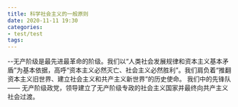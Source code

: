 ```yaml
---
title: 科学社会主义的一般原则
date: 2020-11-11 19:30
categories:
- test/test
tags:
---
```

--无产阶级是最先进最革命的阶级。我们以“人类社会发展规律和资本主义基本矛盾”为基本依据，高呼“资本主义必然灭亡、社会主义必然胜利”。我们肩负着“推翻资本主义旧世界、建立社会主义和共产主义新世界”的历史使命。 我们中的先锋队 —— 无产阶级政党，领导建立了无产阶级专政的社会主义国家并最终向共产主义社会过渡。

